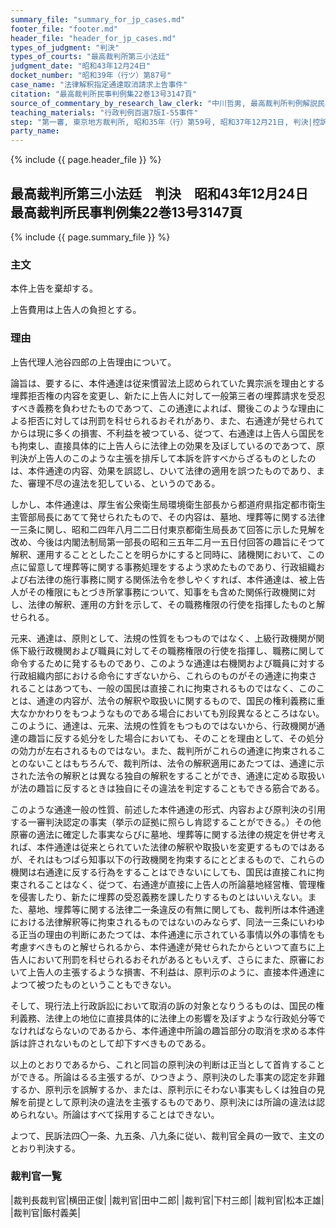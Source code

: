 ```yaml
---
summary_file: "summary_for_jp_cases.md"
footer_file: "footer.md"
header_file: "header_for_jp_cases.md"
types_of_judgment: "判決"
types_of_courts: "最高裁判所第三小法廷"
judgment_date: "昭和43年12月24日"
docket_number: "昭和39年（行ツ）第87号"
case_name: "法律解釈指定通達取消請求上告事件"
citation: "最高裁判所民事判例集22巻13号3147頁"
source_of_commentary_by_research_law_clerk: "中川哲男, 最高裁判所判例解説民事篇昭和43年度号974頁"
teaching_materials: "行政判例百選7版I-55事件"
step: "第一審, 東京地方裁判所, 昭和35年（行）第59号, 昭和37年12月21日, 判決|控訴審, 東京高等裁判所, 昭和37年（ネ）第3077号, 昭和39年7月31日, 判決"
party_name:
---
```


{% include {{ page.header_file }}  %}

## 最高裁判所第三小法廷　判決　昭和43年12月24日　最高裁判所民事判例集22巻13号3147頁




{% include {{ page.summary_file }}  %}




### 主文



本件上告を棄却する。

上告費用は上告人の負担とする。





### 理由



上告代理人池谷四郎の上告理由について。

論旨は、要するに、本件通達は従来慣習法上認められていた異宗派を理由とする埋葬拒否権の内容を変更し、新たに上告人に対して一般第三者の埋葬請求を受忍すべき義務を負わせたものであつて、この通達によれば、爾後このような理由による拒否に対しては刑罰を科せられるおそれがあり、また、右通達が発せられてからは現に多くの損害、不利益を被つている、従つて、右通達は上告人ら国民をも拘束し、直接具体的に上告人らに法律上の効果を及ぼしているのであつて、原判決が上告人のこのような主張を排斥して本訴を許すべからざるものとしたのは、本件通達の内容、効果を誤認し、ひいて法律の適用を誤つたものであり、また、審理不尽の違法を犯している、というのである。

しかし、本件通達は、厚生省公衆衛生局環境衛生部長から都道府県指定都市衛生主管部局長にあてて発せられたもので、その内容は、墓地、埋葬等に関する法律一三条に関し、昭和二四年八月二二日付東京都衛生局長あて回答に示した見解を改め、今後は内閣法制局第一部長の昭和三五年二月一五日付回答の趣旨にそつて解釈、運用することとしたことを明らかにすると同時に、諸機関において、この点に留意して埋葬等に関する事務処理をするよう求めたものであり、行政組織および右法律の施行事務に関する関係法令を参しやくすれば、本件通達は、被上告人がその権限にもとづき所掌事務について、知事をも含めた関係行政機関に対し、法律の解釈、運用の方針を示して、その職務権限の行使を指揮したものと解せられる。

元来、通達は、原則として、法規の性質をもつものではなく、上級行政機関が関係下級行政機関および職員に対してその職務権限の行使を指揮し、職務に関して命令するために発するものであり、このような通達は右機関および職員に対する行政組織内部における命令にすぎないから、これらのものがその通達に拘束されることはあつても、一般の国民は直接これに拘束されるものではなく、このことは、通達の内容が、法令の解釈や取扱いに関するもので、国民の権利義務に重大なかかわりをもつようなものである場合においても別段異なるところはない。このように、通達は、元来、法規の性質をもつものではないから、行政機関が通達の趣旨に反する処分をした場合においても、そのことを理由として、その処分の効力が左右されるものではない。また、裁判所がこれらの通達に拘束されることのないことはもちろんで、裁判所は、法令の解釈適用にあたつては、通達に示された法令の解釈とは異なる独自の解釈をすることができ、通達に定める取扱いが法の趣旨に反するときは独自にその違法を判定することもできる筋合である。

このような通達一般の性質、前述した本件通達の形式、内容および原判決の引用する一審判決認定の事実（挙示の証拠に照らし肯認することができる。）その他原審の適法に確定した事実ならびに墓地、埋葬等に関する法律の規定を併せ考えれば、本件通達は従来とられていた法律の解釈や取扱いを変更するものではあるが、それはもつぱら知事以下の行政機関を拘束するにとどまるもので、これらの機関は右通達に反する行為をすることはできないにしても、国民は直接これに拘束されることはなく、従つて、右通達が直接に上告人の所論墓地経営権、管理権を侵害したり、新たに埋葬の受忍義務を課したりするものとはいいえない。また、墓地、埋葬等に関する法律二一条違反の有無に関しても、裁判所は本件通達における法律解釈等に拘束されるものではないのみならず、同法一三条にいわゆる正当の理由の判断にあたつては、本件通達に示されている事情以外の事情をも考慮すべきものと解せられるから、本件通達が発せられたからといつて直ちに上告人において刑罰を科せられるおそれがあるともいえず、さらにまた、原審において上告人の主張するような損害、不利益は、原判示のように、直接本件通達によつて被つたものということもできない。

そして、現行法上行政訴訟において取消の訴の対象となりうるものは、国民の権利義務、法律上の地位に直接具体的に法律上の影響を及ぼすような行政処分等でなければならないのであるから、本件通達中所論の趣旨部分の取消を求める本件訴は許されないものとして却下すべきものである。

以上のとおりであるから、これと同旨の原判決の判断は正当として首肯することができる。所論はるる主張するが、ひつきよう、原判決のした事実の認定を非難するか、原判示を誤解するか、または、原判示にそわない事実もしくは独自の見解を前提として原判決の違法を主張するものであり、原判決には所論の違法は認められない。所論はすべて採用することはできない。

よつて、民訴法四〇一条、九五条、八九条に従い、裁判官全員の一致で、主文のとおり判決する。

### 裁判官一覧

|裁判長裁判官|横田正俊|
|裁判官|田中二郎|
|裁判官|下村三郎|
|裁判官|松本正雄|
|裁判官|飯村義美|




